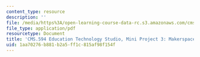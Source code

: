 ```yaml
---
content_type: resource
description: ''
file: /media/https%3A/open-learning-course-data-rc.s3.amazonaws.com/cms-594-education-technology-studio-spring-2019/1aa70276b881b2a5ff1c815af98f154f_MITCMS_594S19_mini3_makerspace.pdf
file_type: application/pdf
resourcetype: Document
title: 'CMS.594 Education Technology Studio, Mini Project 3: Makerspace'
uid: 1aa70276-b881-b2a5-ff1c-815af98f154f
---
```

